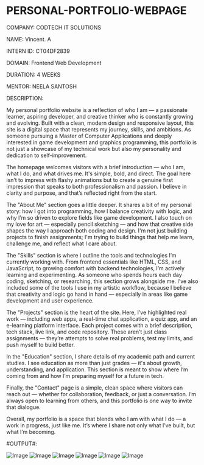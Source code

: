 # PERSONAL-PORTFOLIO-WEBPAGE

COMPANY: CODTECH IT SOLUTIONS

NAME: Vincent. A

INTERN ID: CT04DF2839

DOMAIN: Frontend Web Development

DURATION: 4 WEEKS

MENTOR: NEELA SANTOSH

DESCRIPTION:

My personal portfolio website is a reflection of who I am — a passionate learner, aspiring developer, and creative thinker who is constantly growing and evolving. Built with a clean, modern design and responsive layout, this site is a digital space that represents my journey, skills, and ambitions. As someone pursuing a Master of Computer Applications and deeply interested in game development and graphics programming, this portfolio is not just a showcase of my technical work but also my personality and dedication to self-improvement.

The homepage welcomes visitors with a brief introduction — who I am, what I do, and what drives me. It's simple, bold, and direct. The goal here isn’t to impress with flashy animations but to create a genuine first impression that speaks to both professionalism and passion. I believe in clarity and purpose, and that’s reflected right from the start.

The "About Me" section goes a little deeper. It shares a bit of my personal story: how I got into programming, how I balance creativity with logic, and why I’m so driven to explore fields like game development. I also touch on my love for art — especially pencil sketching — and how that creative side shapes the way I approach both coding and design. I'm not just building projects to finish assignments; I'm trying to build things that help me learn, challenge me, and reflect what I care about.

The "Skills" section is where I outline the tools and technologies I’m currently working with. From frontend essentials like HTML, CSS, and JavaScript, to growing comfort with backend technologies, I’m actively learning and experimenting. As someone who spends hours each day coding, sketching, or researching, this section grows alongside me. I’ve also included some of the tools I use in my artistic workflow, because I believe that creativity and logic go hand in hand — especially in areas like game development and user experience.

The "Projects" section is the heart of the site. Here, I’ve highlighted real work — including web apps, a real-time chat application, a quiz app, and an e-learning platform interface. Each project comes with a brief description, tech stack, live link, and code repository. These aren’t just class assignments — they’re attempts to solve real problems, test my limits, and push myself to build better.

In the "Education" section, I share details of my academic path and current studies. I see education as more than just grades — it's about growth, understanding, and application. This section is meant to show where I’m coming from and how I’m preparing myself for a future in tech.

Finally, the "Contact" page is a simple, clean space where visitors can reach out — whether for collaboration, feedback, or just a conversation. I’m always open to learning from others, and this portfolio is one way to invite that dialogue.

Overall, my portfolio is a space that blends who I am with what I do — a work in progress, just like me. It’s where I share not only what I’ve built, but what I’m becoming.

#OUTPUT#:

![Image](https://github.com/user-attachments/assets/651ed311-471e-496b-882f-16279d808895)
![Image](https://github.com/user-attachments/assets/3bc958ed-6547-4cc8-8604-204228f0932a)
![Image](https://github.com/user-attachments/assets/4d49b001-36f8-4a09-abe5-11be2d5f0f93)
![Image](https://github.com/user-attachments/assets/a4578768-48ac-4411-917b-8294cd2fba38)
![Image](https://github.com/user-attachments/assets/bbbf48e3-fd2c-45d7-8664-49ef04b52c91)
![Image](https://github.com/user-attachments/assets/07a0b7e5-6438-46f4-9602-29b819ad30bc)

